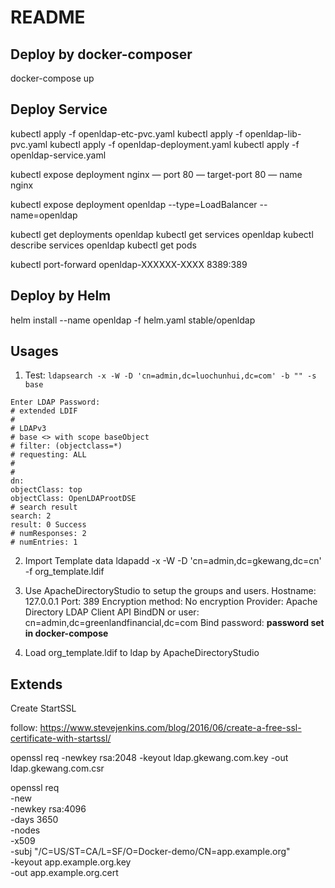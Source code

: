 # README


## Deploy by docker-composer
docker-compose up


## Deploy Service

kubectl apply -f openldap-etc-pvc.yaml
kubectl apply -f openldap-lib-pvc.yaml
kubectl apply -f openldap-deployment.yaml
kubectl apply -f openldap-service.yaml


kubectl expose deployment nginx — port 80 — target-port 80 — name nginx

kubectl expose deployment openldap --type=LoadBalancer --name=openldap


kubectl get deployments openldap
kubectl get services openldap
kubectl describe services openldap
kubectl get pods 

kubectl port-forward openldap-XXXXXX-XXXX  8389:389

## Deploy by Helm 
helm install --name openldap -f helm.yaml stable/openldap


## Usages
1. Test: 
`ldapsearch -x -W -D 'cn=admin,dc=luochunhui,dc=com' -b "" -s base`
```
Enter LDAP Password:
# extended LDIF
#
# LDAPv3
# base <> with scope baseObject
# filter: (objectclass=*)
# requesting: ALL
#
#
dn:
objectClass: top
objectClass: OpenLDAProotDSE
# search result
search: 2
result: 0 Success
# numResponses: 2
# numEntries: 1
```

2. Import Template data
ldapadd -x -W -D 'cn=admin,dc=gkewang,dc=cn' -f org_template.ldif


3. Use ApacheDirectoryStudio to setup the groups and users.
Hostname: 127.0.0.1
Port: 389
Encryption method: No encryption
Provider: Apache Directory LDAP Client API
BindDN or user: cn=admin,dc=greenlandfinancial,dc=com
Bind password: **password set in docker-compose**


4. Load org_template.ldif to ldap by ApacheDirectoryStudio



## Extends

Create StartSSL

follow: https://www.stevejenkins.com/blog/2016/06/create-a-free-ssl-certificate-with-startssl/

openssl req -newkey rsa:2048 -keyout ldap.gkewang.com.key -out ldap.gkewang.com.csr







openssl req \
  -new \
  -newkey rsa:4096 \
  -days 3650 \
  -nodes \
  -x509 \
  -subj "/C=US/ST=CA/L=SF/O=Docker-demo/CN=app.example.org" \
  -keyout app.example.org.key \
  -out app.example.org.cert